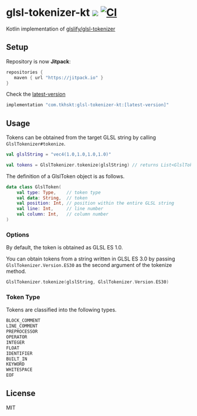 # glsl-tokenizer-kt [![](https://jitpack.io/v/com.tkhskt/glsl-tokenizer-kt.svg)](https://jitpack.io/#com.tkhskt/glsl-tokenizer-kt) [![CI](https://github.com/tkhskt/glsl-tokenizer-kt/workflows/CI/badge.svg)](https://github.com/tkhskt/glsl-tokenizer-kt/workflows/CI/badge.svg)

Kotlin implementation of [glslify/glsl-tokenizer](https://github.com/glslify/glsl-tokenizer)

## Setup

Repository is now **Jitpack**:

```gradle
repositories {
   maven { url "https://jitpack.io" }
}
```

Check the [latest-version](https://jitpack.io/#com.tkhskt/glsl-tokenizer-kt)

```gradle
implementation "com.tkhskt:glsl-tokenizer-kt:[latest-version]"
```

## Usage

Tokens can be obtained from the target GLSL string by calling `GlslTokenizer#tokenize`.

```kotlin
val glslString = "vec4(1.0,1.0,1.0,1.0)"

val tokens = GlslTokenizer.tokenize(glslString) // returns List<GlslToken>
```

The definition of a GlslToken object is as follows.

```kotlin
data class GlslToken(
    val type: Type,    // token type
    val data: String,  // token
    val position: Int, // position within the entire GLSL string
    val line: Int,     // line number
    val column: Int,   // column number
)
```

### Options

By default, the token is obtained as GLSL ES 1.0.

You can obtain tokens from a string written in GLSL ES 3.0 by passing `GlslTokenizer.Version.ES30` as the second argument of the tokenize method.

```kotlin
GlslTokenizer.tokenize(glslString, GlslTokenizer.Version.ES30)
```

### Token Type

Tokens are classified into the following types.

```kotlin
BLOCK_COMMENT
LINE_COMMENT
PREPROCESSOR
OPERATOR
INTEGER
FLOAT
IDENTIFIER
BUILT_IN
KEYWORD
WHITESPACE
EOF
```

## License

MIT
